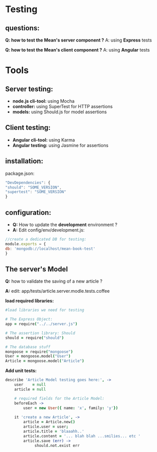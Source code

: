 Testing
====

questions:
----

  **Q: how to test the Mean's server component ?** 
  A: using **Express** tests

  **Q: how to test the Mean's client component ?** 
  A: using **Angular** tests


Tools
=====
Server testing:
-----
- **node.js cli-tool:** using Mocha
- **controller:** using SuperTest for HTTP assertions
- **models:** using Should.js for model assertions

Client testing:
------
 - **Angular cli-tool:** using Karma
 - **Angular testing:** using Jasmine for assertions


installation:
---
  package.json:

```javascript
"DevDependencies": {
"should": "SOME_VERSION",
"supertest": "SOME_VERSION"
}
```

configuration:
-----
 - **Q:** How to update the **development** environment ? 
 - **A:** Edit config/env/development.js:

```javascript
//create a dedicated DB for testing:
module.exports = {
db: 'mongodb://localhost/mean-book-test'
}
```

The server's Model
----
 **Q:** how to validate the  saving of a new article ?



 **A:** edit: app/tests/article.server.modle.tests.coffee
 
 **load required libraries:**

```coffeescript
#load libraries we need for testing

# The Express Object:  
app = require("../../server.js")

# The assertion library: Should
should = require("should")

# The database stuff 
mongoose = require("mongoose")
User = mongoose.model("User")
Article = mongoose.model("Article")
```

  **Add unit tests:**

```coffeescript
describe 'Article Model testing goes here:', ->
    user    = null
    article = null

    # required fields for the Article Model:
    beforeEach ->
        user = new User({ name: 'x', family: 'y'})
    
    it 'create a new Article', ->
        article = Article.new()
        article.user = user;
        article.title = 'blaaahh..'
        article.content = '... blah blah ...smilies... etc '
        article.save (err) ->
             should.not.exist err
```
